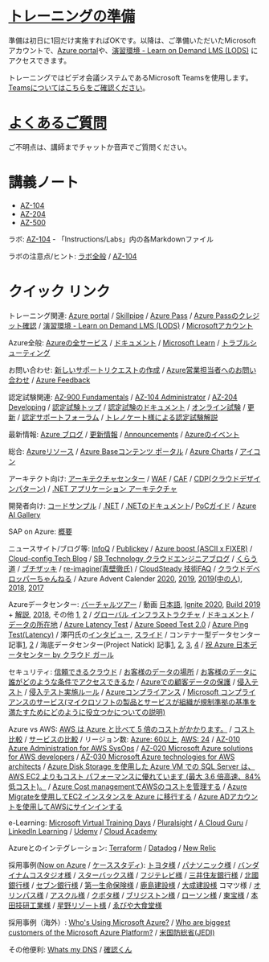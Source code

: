# [トレーニングの準備](prep/README.md)

準備は初日に1回だけ実施すればOKです。以降は、ご準備いただいたMicrosoftアカウントで、[Azure portal](https://portal.azure.com/)や、[演習環境 - Learn on Demand LMS (LODS)](https://tsfb.learnondemand.net/) にアクセスできます。

トレーニングではビデオ会議システムであるMicrosoft Teamsを使用します。[Teamsについてはこちらをご確認ください](prep/teams.md)。

# [よくあるご質問](faq.md)

ご不明点は、講師までチャットか音声でご質問ください。

# 講義ノート

- [AZ-104](AZ-104/README.md)
- [AZ-204](AZ-204/README.md)
- [AZ-500](AZ-500/README.md)

ラボ: [AZ-104](https://github.com/MicrosoftLearning/AZ-104JA-MicrosoftAzureAdministrator) - 「Instructions/Labs」内の各Markdownファイル

ラボの注意点/ヒント: [ラボ全般](lab.md) / [AZ-104](AZ-104/lab.md)

# クイック リンク

トレーニング関連: [Azure portal](https://portal.azure.com/) / [Skillpipe](https://www.skillpipe.com/) / [Azure Pass](https://www.microsoftazurepass.com/) / [Azure Passのクレジット確認](https://www.microsoftazuresponsorships.com/balance)
/ [演習環境 - Learn on Demand LMS (LODS)](https://tsfb.learnondemand.net/) / [Microsoftアカウント](https://account.microsoft.com/account/Account) 

Azure全般: [Azureの全サービス](https://azure.microsoft.com/ja-jp/services/) / [ドキュメント](https://docs.microsoft.com/ja-jp/azure/) / [Microsoft Learn](https://docs.microsoft.com/ja-jp/learn/) / [トラブルシューティング](https://docs.microsoft.com/ja-jp/troubleshoot/azure/) 

お問い合わせ: [新しいサポートリクエストの作成](https://portal.azure.com/#blade/Microsoft_Azure_Support/HelpAndSupportBlade/newsupportrequest) / [Azure営業担当者へのお問い合わせ](https://azure.microsoft.com/ja-jp/overview/sales-number/) / [Azure Feedback](https://feedback.azure.com/) 

認定試験関連: [AZ-900 Fundamentals](https://docs.microsoft.com/ja-jp/learn/certifications/exams/az-900) / [AZ-104 Administrator](https://docs.microsoft.com/ja-jp/learn/certifications/exams/az-104) / [AZ-204 Developing](https://docs.microsoft.com/ja-jp/learn/certifications/exams/az-204) / [認定試験トップ](https://docs.microsoft.com/ja-jp/learn/certifications/) / [認定試験のドキュメント](https://docs.microsoft.com/ja-jp/learn/certifications/certification-exams) / [オンライン試験](https://docs.microsoft.com/ja-jp/learn/certifications/online-exams-psi) / [更新](https://docs.microsoft.com/ja-jp/learn/certifications/renew-your-microsoft-certification) / [認定サポートフォーラム](https://aka.ms/MCTForum) / [トレノケート様による認定試験解説](https://blog.trainocate.co.jp/blog/415_018)

最新情報: [Azure ブログ](https://azure.microsoft.com/ja-jp/blog/) / [更新情報](https://azure.microsoft.com/ja-jp/updates/) / [Announcements](https://azure.microsoft.com/ja-jp/blog/topics/announcements/) / [Azureのイベント](https://azure.microsoft.com/ja-jp/community/events/)

総合: [Azureリソース](https://azure.microsoft.com/ja-jp/resources/) / [Azure Baseコンテンツ ポータル](https://www.microsoft.com/ja-jp/events/azurebase/contents/) / [Azure Charts](https://azurecharts.com/) / [アイコン](https://docs.microsoft.com/ja-jp/azure/architecture/icons/)

アーキテクト向け: [アーキテクチャセンター](https://docs.microsoft.com/ja-jp/azure/architecture/) / [WAF](https://docs.microsoft.com/ja-jp/azure/architecture/framework/) / [CAF](https://azure.microsoft.com/ja-jp/cloud-adoption-framework/) / [CDP(クラウドデザインパターン)](https://docs.microsoft.com/ja-jp/azure/architecture/patterns/) / [.NET アプリケーション アーキテクチャ](https://docs.microsoft.com/ja-jp/dotnet/architecture/)

開発者向け: [コードサンプル](https://docs.microsoft.com/ja-jp/samples/browse/) / [.NET](https://dotnet.microsoft.com/) / [.NETのドキュメント](https://docs.microsoft.com/ja-jp/dotnet/)/ [PoCガイド](https://clouddamcdnprodep.azureedge.net/gdc/gdcN9BlkO/original) / [Azure AI Gallery](https://gallery.azure.ai/)

SAP on Azure: [概要](https://docs.microsoft.com/ja-jp/azure/architecture/reference-architectures/sap/sap-overview)

ニュースサイト/ブログ等: [InfoQ](https://www.infoq.com/jp/) / [Publickey](https://www.publickey1.jp/) / [Azure boost (ASCII x FIXER)](https://ascii.jp/azure-fixer/) / [Cloud-config Tech Blog](https://tech-blog.cloud-config.jp/) / [SB Technology クラウドエンジニアブログ](https://www.softbanktech.co.jp/special/blog/cloud_blog/) / [くらう道](https://www.cloudou.net/) / [ブチザッキ](https://blog.azure.moe/) / [re-imagine(真壁徹氏)](https://torumakabe.github.io/) / [CloudSteady 技術FAQ](https://cloudsteady.jp/post/category/faq/) / [クラウドデベロッパーちゃんねる](https://www.youtube.com/channel/UCMmRHq3E_9Hc9noZeo3zDCw) / Azure Advent Calender [2020](https://qiita.com/advent-calendar/2020/azure), [2019](https://qiita.com/advent-calendar/2019/azure), [2019(中の人)](https://qiita.com/advent-calendar/2019/microsoft-azure-tech), [2018](https://qiita.com/advent-calendar/2018/microsoft-azure-tech), [2017](https://qiita.com/advent-calendar/2017/microsoft-azure-tech)

Azureデータセンター: [バーチャルツアー](https://jpmscom-cloudplatform.azurewebsites.net/ja-jp/cloud-platform/ms.datacenter.tour/datacenter/index.html) / 動画 [日本語](https://www.youtube.com/watch?v=2hmtcdi5LwQ), [Ignite 2020](https://www.youtube.com/watch?v=v990MJXuj8Q), [Build 2019](https://www.youtube.com/watch?v=S2zguwKvlQk) + [解説](https://japan.zdnet.com/article/35136956/), [2018](https://www.youtube.com/watch?v=m7I8ANssACk), その他 [1](https://www.youtube.com/watch?v=9nLD7bc5O1g), [2](https://www.youtube.com/watch?v=s5I4wcQ6n0g) / [グローバル インフラストラクチャ](https://azure.microsoft.com/ja-jp/global-infrastructure/) / [ドキュメント](https://docs.microsoft.com/ja-jp/azure/security/fundamentals/physical-security) / [データの所在地](https://azure.microsoft.com/ja-jp/global-infrastructure/data-residency/) / [Azure Latency Test](https://www.azurespeed.com/Azure/Latency) / [Azure Speed Test 2.0](https://azurespeedtest.azurewebsites.net/) / [Azure Ping Test(Latency)](https://cloudpingtest.com/azure) / 澤円氏の[インタビュー](https://ascii.jp/elem/000/001/474/1474081/), [スライド](https://www.slideshare.net/decode2016/spl002) / コンテナー型データセンター 記事[1](https://www.businessinsider.jp/post-222637), [2](https://www.atmarkit.co.jp/ait/articles/2010/21/news061.html) / 海底データセンター(Project Natick) 記事[1](https://news.microsoft.com/ja-jp/features/200915-project-natick-underwater-datacenter/), [2](https://japan.cnet.com/article/35159756/), [3](https://pc.watch.impress.co.jp/docs/news/1225160.html), [4](https://www.gizmodo.jp/2018/08/live-stream-of-microsoft-underwater-datacenter.html) / [祝 Azure 日本データセンター by クラウド ガール](https://channel9.msdn.com/Series/Microsoft-Virtual-Academy-Japan/claudia)

セキュリティ: [信頼できるクラウド](https://azure.microsoft.com/ja-jp/overview/trusted-cloud/) / [お客様のデータの場所](https://www.microsoft.com/ja-jp/trust-center/privacy/data-location) / [お客様のデータに誰がどのような条件でアクセスできるか](https://www.microsoft.com/ja-jp/trust-center/privacy/data-access) / [Azureでの顧客データの保護](https://docs.microsoft.com/ja-jp/azure/security/fundamentals/protection-customer-data) / [侵入テスト](https://docs.microsoft.com/ja-jp/azure/security/fundamentals/pen-testing) / [侵入テスト実施ルール](https://www.microsoft.com/ja-jp/msrc/pentest-rules-of-engagement?rtc=1) / [Azureコンプライアンス](https://azure.microsoft.com/ja-jp/overview/trusted-cloud/compliance/) / [Microsoft コンプライアンスのサービス(マイクロソフトの製品とサービスが組織が規制準拠の基準を満たすためにどのように役立つかについての説明)](https://docs.microsoft.com/ja-jp/compliance/regulatory/offering-home)

Azure vs AWS: [AWS は Azure と比べて 5 倍のコストがかかります。](https://azure.microsoft.com/ja-jp/overview/azure-vs-aws/) / [コスト比較](https://azure.microsoft.com/ja-jp/overview/azure-vs-aws/cost-savings/) / [サービスの比較](https://docs.microsoft.com/ja-jp/azure/architecture/aws-professional/services) / リージョン数: [Azure: 60以上](https://azure.microsoft.com/ja-jp/global-infrastructure/geographies/), [AWS: 24](https://aws.amazon.com/jp/about-aws/global-infrastructure/) / [AZ-010 Azure Administration for AWS SysOps](https://docs.microsoft.com/ja-jp/learn/certifications/courses/az-010t00) / [AZ-020 Microsoft Azure solutions for AWS developers](https://docs.microsoft.com/ja-jp/learn/certifications/courses/az-020t00) / [AZ-030 Microsoft Azure technologies for AWS architects](https://docs.microsoft.com/ja-jp/learn/certifications/courses/az-030t00) / [Azure Disk Storage を使用した Azure VM での SQL Server は、AWS EC2 よりもコスト パフォーマンスに優れています (最大 3.6 倍高速、84% 低コスト)。](https://azure.microsoft.com/ja-jp/services/storage/disks/) / [Azure Cost managementでAWSのコストを管理する](https://docs.microsoft.com/ja-jp/azure/cost-management-billing/costs/aws-integration-manage) / [Azure Migrateを使用してEC2 インスタンスを Azure に移行する](https://docs.microsoft.com/ja-jp/azure/site-recovery/migrate-tutorial-aws-azure) / [Azure ADアカウントを使用してAWSにサインインする](https://docs.microsoft.com/ja-jp/azure/active-directory/saas-apps/amazon-web-service-tutorial)


e-Learning: [Microsoft Virtual Training Days](https://www.microsoft.com/ja-jp/events/top/training-days.aspx) / [Pluralsight](https://www.pluralsight.com/partners/microsoft/azure) / [A Cloud Guru](https://acloudguru.com/azure-cloud-training) / [LinkedIn Learning](https://www.linkedin.com/learning/search?keywords=azure) / [Udemy](https://www.udemy.com/courses/search/?src=ukw&q=azure) / [Cloud Academy](https://cloudacademy.com/library/azure/)

Azureとのインテグレーション: [Terraform](https://registry.terraform.io/providers/hashicorp/azurerm/latest/docs) / [Datadog](https://docs.datadoghq.com/ja/integrations/azure/?tab=azurecliv20) / [New Relic](https://docs.newrelic.co.jp/docs/integrations/microsoft-azure-integrations/getting-started/activate-azure-integrations)

採用事例([Now on Azure](https://www.microsoft.com/ja-jp/biz/nowon-azure/default.aspx) / [ケーススタディ](https://azure.microsoft.com/ja-jp/case-studies/)): [トヨタ様](https://www.google.com/search?q=%E3%83%88%E3%83%A8%E3%82%BF+azure) / [パナソニック様](https://www.google.com/search?q=%E3%83%91%E3%83%8A%E3%82%BD%E3%83%8B%E3%83%83%E3%82%AF+azure) / [バンダイナムコスタジオ様](https://www.google.com/search?q=%E3%83%90%E3%83%B3%E3%83%80%E3%82%A4%E3%83%8A%E3%83%A0%E3%82%B3%E3%82%B9%E3%82%BF%E3%82%B8%E3%82%AA+azure) / [スターバックス様](https://www.google.com/search?q=%E3%82%B9%E3%82%BF%E3%83%BC%E3%83%90%E3%83%83%E3%82%AF%E3%82%B9+azure) / [フジテレビ様](https://www.google.com/search?q=%E3%83%95%E3%82%B8%E3%83%86%E3%83%AC%E3%83%93+azure) / [三井住友銀行様](https://www.google.com/search?q=%E4%B8%89%E4%BA%95%E4%BD%8F%E5%8F%8B%E9%8A%80%E8%A1%8C+azure) / [北國銀行様](https://www.google.com/search?q=%E5%8C%97%E5%9C%8B%E9%8A%80%E8%A1%8C+azure) / [セブン銀行様](https://www.google.com/search?q=%E3%82%BB%E3%83%96%E3%83%B3%E9%8A%80%E8%A1%8C+azure) / [第一生命保険様](https://www.google.com/search?q=%E7%AC%AC%E4%B8%80%E7%94%9F%E5%91%BD%E4%BF%9D%E9%99%BA+azure) / [鹿島建設様](https://www.google.com/search?q=%E9%B9%BF%E5%B3%B6%E5%BB%BA%E8%A8%AD+azure) / [大成建設様](https://www.google.com/search?q=%E5%A4%A7%E6%88%90%E5%BB%BA%E8%A8%AD+azure) コマツ様 / [オリンパス様](https://www.google.com/search?q=%E3%82%AA%E3%83%AA%E3%83%B3%E3%83%91%E3%82%B9+azure) / [アスクル様](https://www.google.com/search?q=%E3%82%A2%E3%82%B9%E3%82%AF%E3%83%AB+azure) / [クボタ様](https://www.google.com/search?q=%E3%82%AF%E3%83%9C%E3%82%BF+azure) / [ブリジストン様](https://www.google.com/search?q=%E3%83%96%E3%83%AA%E3%82%B8%E3%82%B9%E3%83%88%E3%83%B3+azure) / [ローソン様](https://www.google.com/search?q=%E3%83%AD%E3%83%BC%E3%82%BD%E3%83%B3+azure) / [東宝様](https://www.google.com/search?q=%E6%9D%B1%E5%AE%9D+azure) / [本田技研工業様](https://www.google.com/search?q=%E6%9C%AC%E7%94%B0%E6%8A%80%E7%A0%94%E5%B7%A5%E6%A5%AD+azure) / [星野リゾート様](https://www.google.com/search?q=%E6%98%9F%E9%87%8E%E3%83%AA%E3%82%BE%E3%83%BC%E3%83%88+azure) / [ゑびや大食堂様](https://www.google.com/search?q=%E3%82%91%E3%81%B3%E3%82%84%E5%A4%A7%E9%A3%9F%E5%A0%82+azure) 

採用事例（海外）: [Who's Using Microsoft Azure?](https://www.contino.io/insights/whos-using-microsoft-azure-2020) / [Who are biggest customers of the Microsoft Azure Platform?](https://www.cisin.com/coffee-break/Enterprise/who-are-biggest-customers-of-the-microsoft-azure-platform.html) / [米国防総省(JEDI)](https://www.google.com/search?q=jedi+azure)

その他便利:  [Whats my DNS](https://www.whatsmydns.net/) / [確認くん](https://www.ugtop.com/spill.shtml) 